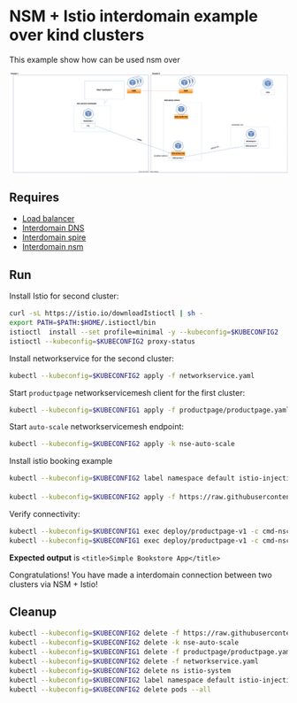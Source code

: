 # NSM + Istio interdomain example over kind clusters

This example show how can be used nsm over 

![NSM  interdomain Scheme](./NSM+Istio_Datapath.svg "NSM Basic floating interdomain Scheme")


## Requires

- [Load balancer](./loadbalancer)
- [Interdomain DNS](./dns)
- [Interdomain spire](./spire)
- [Interdomain nsm](./nsm)


## Run

Install Istio for second cluster:
```bash
curl -sL https://istio.io/downloadIstioctl | sh -
export PATH=$PATH:$HOME/.istioctl/bin
istioctl  install --set profile=minimal -y --kubeconfig=$KUBECONFIG2
istioctl --kubeconfig=$KUBECONFIG2 proxy-status
```


Install networkservice for the second cluster:
```bash
kubectl --kubeconfig=$KUBECONFIG2 apply -f networkservice.yaml
```

Start `productpage` networkservicemesh client for the first cluster:

```bash
kubectl --kubeconfig=$KUBECONFIG1 apply -f productpage/productpage.yaml
```

Start `auto-scale` networkservicemesh endpoint:
```bash
kubectl --kubeconfig=$KUBECONFIG2 apply -k nse-auto-scale 
```

Install istio booking example
```bash
kubectl --kubeconfig=$KUBECONFIG2 label namespace default istio-injection=enabled

kubectl --kubeconfig=$KUBECONFIG2 apply -f https://raw.githubusercontent.com/istio/istio/release-1.13/samples/bookinfo/platform/kube/bookinfo.yaml
```

Verify connectivity:
```bash
kubectl --kubeconfig=$KUBECONFIG1 exec deploy/productpage-v1 -c cmd-nsc -- apk add curl
kubectl --kubeconfig=$KUBECONFIG1 exec deploy/productpage-v1 -c cmd-nsc -- curl -s productpage.default:9080/productpage | grep -o "<title>Simple Bookstore App</title>"
```
**Expected output** is `<title>Simple Bookstore App</title>`

Congratulations! 
You have made a interdomain connection between two clusters via NSM + Istio!

## Cleanup


```bash
kubectl --kubeconfig=$KUBECONFIG2 delete -f https://raw.githubusercontent.com/istio/istio/release-1.13/samples/bookinfo/platform/kube/bookinfo.yaml
kubectl --kubeconfig=$KUBECONFIG2 delete -k nse-auto-scale 
kubectl --kubeconfig=$KUBECONFIG1 delete -f productpage/productpage.yaml
kubectl --kubeconfig=$KUBECONFIG2 delete -f networkservice.yaml
kubectl --kubeconfig=$KUBECONFIG2 delete ns istio-system
kubectl --kubeconfig=$KUBECONFIG2 label namespace default istio-injection-
kubectl --kubeconfig=$KUBECONFIG2 delete pods --all
```
